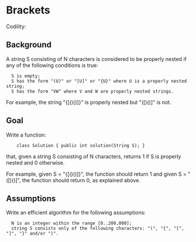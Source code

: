 # Brackets

Codility:

## Background

A string S consisting of N characters is considered to be properly nested if any of the following conditions is true:

```
  S is empty;
  S has the form "(U)" or "[U]" or "{U}" where U is a properly nested string;
  S has the form "VW" where V and W are properly nested strings.
```

For example, the string "{[()()]}" is properly nested but "([)()]" is not.

## Goal

Write a function:

```
    class Solution { public int solution(String S); }
```

that, given a string S consisting of N characters, returns 1 if S is properly nested and 0 otherwise.

For example, given S = "{[()()]}", the function should return 1 and given S = "([)()]", the function should return 0, as explained above.

## Assumptions

Write an efficient algorithm for the following assumptions:

```
  N is an integer within the range [0..200,000];
  string S consists only of the following characters: "(", "{", "[", "]", "}" and/or ")".
```
